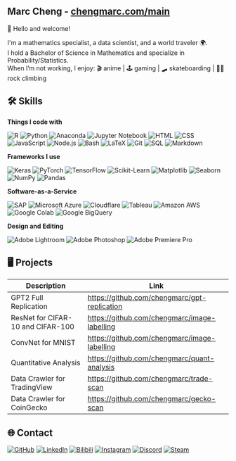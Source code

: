 ## Marc Cheng - [chengmarc.com/main](https://chengmarc.com/main)
👋 Hello and welcome!

I'm a mathematics specialist, a data scientist, and a world traveler 🌍.\
I hold a Bachelor of Science in Mathematics and specialize in Probability/Statistics.\
When I’m not working, I enjoy: 🎬 anime | 🕹️ gaming | 🛹 skateboarding | 🧗‍♂ rock climbing


## 🛠️ Skills

**Things I code with** 

![R](https://img.shields.io/badge/R-%23276DC3?logo=r&logoColor=white&style=flat)
![Python](https://img.shields.io/badge/Python-3776AB?logo=python&logoColor=white&style=flat)
![Anaconda](https://img.shields.io/badge/Anaconda-44A833?logo=anaconda&logoColor=white&style=flat)
![Jupyter Notebook](https://img.shields.io/badge/Jupyter_Notebook-F37626?logo=jupyter&logoColor=white&style=flat)
![HTML](https://img.shields.io/badge/HTML5-%23E34F26?logo=html5&logoColor=white&style=flat)
![CSS](https://img.shields.io/badge/CSS3-1572B6?logo=css3&logoColor=white&style=flat)
![JavaScript](https://img.shields.io/badge/JavaScript-F7DF1E?logo=javascript&logoColor=white&style=flat)
![Node.js](https://img.shields.io/badge/Node.js-339933?logo=node.js&logoColor=white&style=flat)
![Bash](https://img.shields.io/badge/Bash-4EAA25?logo=gnu-bash&logoColor=white&style=flat)
![LaTeX](https://img.shields.io/badge/LaTeX-008080?logo=latex&logoColor=white&style=flat)
![Git](https://img.shields.io/badge/Git-F05032?logo=git&logoColor=fff&style=flat)
![SQL](https://img.shields.io/badge/SQL-CC2927?logoColor=white&style=flat)
![Markdown](https://img.shields.io/badge/Markdown-000000?logo=markdown&logoColor=white&style=flat)

**Frameworks I use** 

![Keras](https://img.shields.io/badge/Keras-D00000?logo=keras&logoColor=white&style=flat)
![PyTorch](https://img.shields.io/badge/PyTorch-EE4C2C?logo=pytorch&logoColor=white&style=flat)
![TensorFlow](https://img.shields.io/badge/TensorFlow-FF6F00?logo=tensorflow&logoColor=white&style=flat)
![Scikit-Learn](https://img.shields.io/badge/Scikit--Learn-F7931E?logo=scikit-learn&logoColor=white&style=flat)
![Matplotlib](https://custom-icon-badges.demolab.com/badge/Matplotlib-71D291?logo=matplotlib&logoColor=fff&style=flat)
![Seaborn](https://img.shields.io/badge/Seaborn-0099C6?style=flat)
![NumPy](https://img.shields.io/badge/NumPy-4DABCF?logo=numpy&logoColor=fff&style=flat)
![Pandas](https://img.shields.io/badge/Pandas-150458?logo=pandas&logoColor=fff&style=flat)

**Software-as-a-Service** 

![SAP](https://img.shields.io/badge/SAP-0FAAFF?logo=sap&logoColor=fff&style=flat)
![Microsoft Azure](https://custom-icon-badges.demolab.com/badge/Microsoft%20Azure-0089D6?logo=msazure&logoColor=white&style=flat)
![Cloudflare](https://img.shields.io/badge/Cloudflare-F38020?logo=Cloudflare&logoColor=white&style=flat)
![Tableau](https://img.shields.io/badge/Tableau-E97627?logo=tableau&logoColor=white&style=flat)
![Amazon AWS](https://img.shields.io/badge/AWS-%23FF9900.svg?logo=amazon-web-services&logoColor=white&style=flat)
![Google Colab](https://img.shields.io/badge/Google_Colab-%23F9AB00.svg?logo=googlecolab&logoColor=white&style=flat)
![Google BigQuery](https://img.shields.io/badge/Google_BigQuery-%23669DF6.svg?logo=googlebigquery&logoColor=white&style=flat)

**Design and Editing** 

![Adobe Lightroom](https://img.shields.io/badge/Adobe%20Lightroom-31A8FF?logo=Adobe%20Lightroom&logoColor=white&style=flat)
![Adobe Photoshop](https://img.shields.io/badge/Adobe%20Photoshop-31A8FF?logo=Adobe%20Photoshop&logoColor=white&style=flat)
![Adobe Premiere Pro](https://img.shields.io/badge/Adobe%20Premiere%20Pro-9999FF?logo=Adobe%20Premiere%20Pro&logoColor=white&style=flat)

## 🖥️ Projects

| Description                             | Link                                                   |
|-----------------------------------------|--------------------------------------------------------|
| GPT2 Full Replication                   | https://github.com/chengmarc/gpt-replication           |
| ResNet for CIFAR-10 and CIFAR-100       | https://github.com/chengmarc/image-labelling           |
| ConvNet for MNIST                       | https://github.com/chengmarc/image-labelling           |
| Quantitative Analysis                   | https://github.com/chengmarc/quant-analysis            |
| Data Crawler for TradingView            | https://github.com/chengmarc/trade-scan                |
| Data Crawler for CoinGecko              | https://github.com/chengmarc/gecko-scan                |

## 🌐 Contact

[![GitHub](https://img.shields.io/badge/GitHub-%23121011.svg?logo=github&logoColor=white&style=for-the-badge)](https://github.com/chengmarc)
[![LinkedIn](https://img.shields.io/badge/Linkedin-%230077B5.svg?logo=linkedin&logoColor=white&style=for-the-badge)](https://www.linkedin.com/in/marc-cheng/)
[![Bilibili](https://img.shields.io/badge/Bilibili-00A1D6?logo=bilibili&logoColor=fff&style=for-the-badge)](https://space.bilibili.com/1351785)
[![Instagram](https://img.shields.io/badge/Instagram-%23E4405F.svg?logo=Instagram&logoColor=white&style=for-the-badge)](https://www.instagram.com/marcc.cheng/)
[![Discord](https://img.shields.io/badge/Discord-%235865F2.svg?&logo=discord&logoColor=white&style=for-the-badge)](https://discord.gg/PGE98Tu5j4)
[![Steam](https://img.shields.io/badge/Steam-000000?logo=steam&logoColor=white&style=for-the-badge)](https://store.steampowered.com/)
